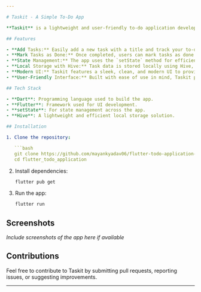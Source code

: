 ```yaml
---

# Taskit - A Simple To-Do App

**Taskit** is a lightweight and user-friendly to-do application developed using **Dart** and **Flutter**. It helps users manage their daily tasks efficiently by allowing them to add tasks, mark them as done, and store their data locally using **Hive**. The app follows a modern UI design, offering a seamless and intuitive user experience.

## Features

- **Add Tasks:** Easily add a new task with a title and track your to-dos.
- **Mark Tasks as Done:** Once completed, users can mark tasks as done to keep track of their progress.
- **State Management:** The app uses the `setState` method for efficient state management.
- **Local Storage with Hive:** Task data is stored locally using Hive, ensuring tasks persist even after the app is closed.
- **Modern UI:** Taskit features a sleek, clean, and modern UI to provide a visually pleasing and intuitive experience.
- **User-Friendly Interface:** Built with ease of use in mind, Taskit provides a simple yet powerful interface for managing your tasks.

## Tech Stack

- **Dart**: Programming language used to build the app.
- **Flutter**: Framework used for UI development.
- **setState**: For state management across the app.
- **Hive**: A lightweight and efficient local storage solution.

## Installation

1. Clone the repository:

   ```bash
   git clone https://github.com/mayankyadav06/flutter-todo-application-hive.git
   cd flutter_todo_application
   ```

2. Install dependencies:

   ```bash
   flutter pub get
   ```

3. Run the app:

   ```bash
   flutter run
   ```

## Screenshots

_Include screenshots of the app here if available_

## Contributions

Feel free to contribute to Taskit by submitting pull requests, reporting issues, or suggesting improvements.

---
```

